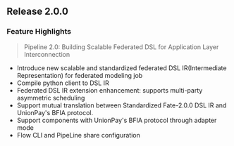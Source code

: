 ## Release 2.0.0
### Feature Highlights
> Pipeline 2.0: Building Scalable Federated DSL for Application Layer Interconnection
* Introduce new scalable and standardized federated DSL IR(Intermediate Representation) for federated modeling job
* Compile python client to DSL IR
* Federated DSL IR extension enhancement: supports multi-party asymmetric scheduling
* Support mutual translation between Standardized Fate-2.0.0 DSL IR and UnionPay's BFIA protocol.
* Support components with UnionPay's BFIA protocol through adapter mode
* Flow CLI and PipeLine share configuration
